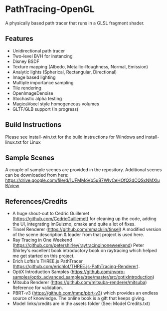 
PathTracing-OpenGL
==========
A physically based path tracer that runs in a GLSL fragment shader.

Features
--------
- Unidirectional path tracer
- Two-level BVH for instancing
- Disney BSDF
- Texture mapping (Albedo, Metallic-Roughness, Normal, Emission)
- Analytic lights (Spherical, Rectangular, Directional)
- Image based lighting
- Multiple importance sampling
- Tile rendering
- OpenImageDenoise
- Stochastic alpha testing
- MagicaVoxel style homogeneous volumes
- GLTF/GLB support (In progress)

Build Instructions
--------
Please see install-win.txt for the build instructions for Windows and install-linux.txt for Linux

Sample Scenes
--------
A couple of sample scenes are provided in the repository. Additional scenes can be downloaded from here:
https://drive.google.com/file/d/1UFMMoVb5uB7WIvCeHOfQ2dCQSxNMXluB/view

References/Credits
--------
- A huge shout-out to Cedric Guillemet (https://github.com/CedricGuillemet) for cleaning up the code, adding the UI, integrating ImGuizmo, cmake and quite a lot of fixes.
- Tinsel Renderer (https://github.com/mmacklin/tinsel) A modified version of the scene description & loader from that project is used here.
- Ray Tracing in One Weekend (https://github.com/petershirley/raytracinginoneweekend) Peter Shirley's excellent book introductory book on raytracing which helped me get started on this project.
- Erich Loftis's THREE.js PathTracer (https://github.com/erichlof/THREE.js-PathTracing-Renderer).
- OptiX Introduction Samples (https://github.com/nvpro-samples/optix_advanced_samples/tree/master/src/optixIntroduction)
- Mitsuba Renderer (https://github.com/mitsuba-renderer/mitsuba) Reference for validation.
- PBRT-v3 (https://github.com/mmp/pbrt-v3) which provides an endless source of knowledge. The online book is a gift that keeps giving.
- Model links/credits are in the assets folder (See: Model Credits.txt)
